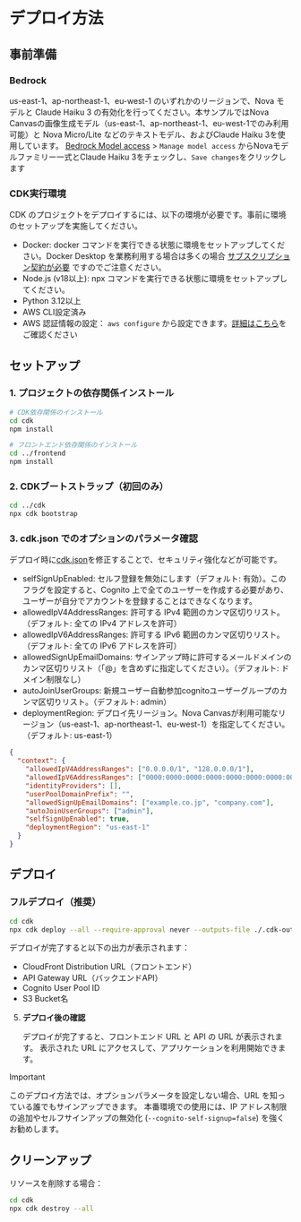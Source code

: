 # デプロイ方法

## 事前準備
### Bedrock
us-east-1、ap-northeast-1、eu-west-1 のいずれかのリージョンで、Nova モデルと Claude Haiku 3 の有効化を行ってください。本サンプルではNova Canvasの画像生成モデル（us-east-1、ap-northeast-1、eu-west-1でのみ利用可能）と Nova Micro/Lite などのテキストモデル、およびClaude Haiku 3を使用しています。
[Bedrock Model access](https://us-east-1.console.aws.amazon.com/bedrock/home?region=us-east-1#/modelaccess) > `Manage model access` からNovaモデルファミリー一式とClaude Haiku 3をチェックし、`Save changes`をクリックします
### CDK実行環境
CDK のプロジェクトをデプロイするには、以下の環境が必要です。事前に環境のセットアップを実施してください。

- Docker: docker コマンドを実行できる状態に環境をセットアップしてください。Docker Desktop を業務利用する場合は多くの場合 [サブスクリプション契約が必要](https://www.docker.com/legal/docker-subscription-service-agreement/) ですのでご注意ください。
- Node.js (v18以上): npx コマンドを実行できる状態に環境をセットアップしてください。
- Python 3.12以上
- AWS CLI設定済み
- AWS 認証情報の設定： `aws configure` から設定できます。[詳細はこちら](https://docs.aws.amazon.com/cli/latest/userguide/cli-configure-quickstart.html)をご確認ください

## セットアップ

### 1. プロジェクトの依存関係インストール

```bash
# CDK依存関係のインストール
cd cdk
npm install

# フロントエンド依存関係のインストール
cd ../frontend
npm install
```

### 2. CDKブートストラップ（初回のみ）

```bash
cd ../cdk
npx cdk bootstrap
```

### 3. cdk.json でのオプションのパラメータ確認

デプロイ時に[cdk.json](../../cdk/cdk.json)を修正することで、セキュリティ強化などが可能です。
- selfSignUpEnabled: セルフ登録を無効にします（デフォルト: 有効）。このフラグを設定すると、Cognito 上で全てのユーザーを作成する必要があり、ユーザーが自分でアカウントを登録することはできなくなります。
- allowedIpV4AddressRanges: 許可する IPv4 範囲のカンマ区切りリスト。（デフォルト: 全ての IPv4 アドレスを許可）
- allowedIpV6AddressRanges: 許可する IPv6 範囲のカンマ区切りリスト。（デフォルト: 全ての IPv6 アドレスを許可）
- allowedSignUpEmailDomains: サインアップ時に許可するメールドメインのカンマ区切りリスト（「@」を含めずに指定してください）。（デフォルト: ドメイン制限なし）
- autoJoinUserGroups: 新規ユーザー自動参加cognitoユーザーグループのカンマ区切りリスト。（デフォルト: admin）
- deploymentRegion: デプロイ先リージョン。Nova Canvasが利用可能なリージョン（us-east-1、ap-northeast-1、eu-west-1）を指定してください。（デフォルト: us-east-1）

```json
{
  "context": {
    "allowedIpV4AddressRanges": ["0.0.0.0/1", "128.0.0.0/1"],
    "allowedIpV6AddressRanges": ["0000:0000:0000:0000:0000:0000:0000:0000/1", "8000:0000:0000:0000:0000:0000:0000:0000/1"],
    "identityProviders": [],
    "userPoolDomainPrefix": "",
    "allowedSignUpEmailDomains": ["example.co.jp", "company.com"],
    "autoJoinUserGroups": ["admin"],
    "selfSignUpEnabled": true,
    "deploymentRegion": "us-east-1"
  }
}
```


## デプロイ
### フルデプロイ（推奨）

```bash
cd cdk
npx cdk deploy --all --require-approval never --outputs-file ./.cdk-outputs.json
```
デプロイが完了すると以下の出力が表示されます：
- CloudFront Distribution URL（フロントエンド）
- API Gateway URL（バックエンドAPI）
- Cognito User Pool ID
- S3 Bucket名

5. **デプロイ後の確認**

   デプロイが完了すると、フロントエンド URL と API の URL が表示されます。
   表示された URL にアクセスして、アプリケーションを利用開始できます。

> [!Important]
> このデプロイ方法では、オプションパラメータを設定しない場合、URL を知っている誰でもサインアップできます。
本番環境での使用には、IP アドレス制限の追加やセルフサインアップの無効化 (`--cognito-self-signup=false`) を強くお勧めします。


## クリーンアップ

リソースを削除する場合：

```bash
cd cdk
npx cdk destroy --all
```
